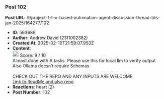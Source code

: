 ### Post 102
**Post URL**: /t/project-1-llm-based-automation-agent-discussion-thread-tds-jan-2025/164277/102
- **ID**: 593686
- **Author**: Andrew David (23f1002382)
- **Created At**: 2025-02-10T21:59:07.953Z
- **Content**:  
  <img src="https://emoji.discourse-cdn.com/google/dart.png?v=12" title=":dart:" class="emoji" alt=":dart:" loading="lazy" width="20" height="20"> Score: 9 / 10<br>
Almost done with A tasks. Please use this for local llm to verify output<br>
Also Ollama doesn’t require Schemas<br><br>
CHECK OUT THE REPO AND ANY INPUTS ARE WELCOME<br>
<a href="https://github.com/ANdIeCOOl/TDS-Project-1/blob/checking-with-evaluate.py/README.md" rel="noopener nofollow ugc">Link to ReadMe and also repo</a>
- **Reactions**: heart (2)
- **Post Number**: 102


